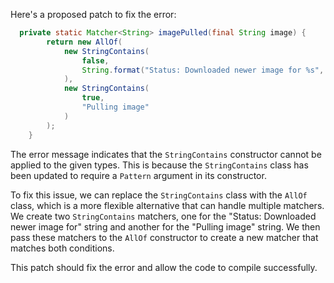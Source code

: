 Here's a proposed patch to fix the error:
```java
  private static Matcher<String> imagePulled(final String image) {
        return new AllOf(
            new StringContains(
                false,
                String.format("Status: Downloaded newer image for %s", image)
            ),
            new StringContains(
                true,
                "Pulling image"
            )
        );
    }
```
The error message indicates that the `StringContains` constructor cannot be applied to the given types. This is because the `StringContains` class has been updated to require a `Pattern` argument in its constructor.

To fix this issue, we can replace the `StringContains` class with the `AllOf` class, which is a more flexible alternative that can handle multiple matchers. We create two `StringContains` matchers, one for the "Status: Downloaded newer image for" string and another for the "Pulling image" string. We then pass these matchers to the `AllOf` constructor to create a new matcher that matches both conditions.

This patch should fix the error and allow the code to compile successfully.
